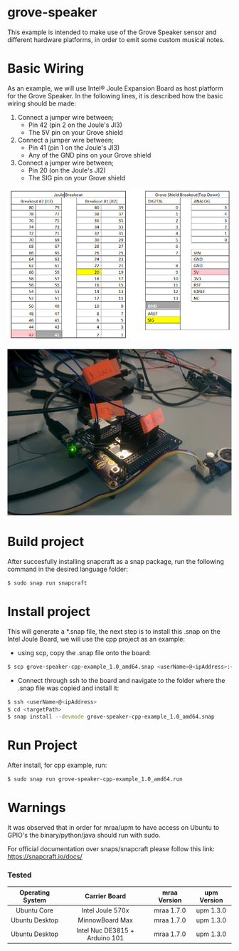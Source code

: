 # grove-speaker  

This example is intended to make use of the Grove Speaker sensor and  different hardware platforms, in order to emit some custom musical notes.

# Basic Wiring

As an example, we will use Intel® Joule Expansion Board as host platform for the Grove Speaker. In the following lines, it is described how the basic wiring should be made:

1. Connect a jumper wire between;
	* Pin 42 (pin 2 on the Joule's JI3)
	* The 5V pin on your Grove shield
2. Connect a jumper wire between;
	* Pin 41 (pin 1 on the Joule's JI3)
	* Any of the GND pins on your Grove shield
3. Connect a jumper wire between;
	* Pin 20 (on the Joule's JI2)
	* The SIG pin on your Grove shield


![Grove-speaker diagram](grove-speaker-diagram.jpg?raw=true "Grove-speaker diagram")


![Grove-speaker example](grove-speaker-real-example.jpg?raw=true "Grove-speaker example")



# Build project
After succesfully installing snapcraft as a snap package, run the following command in the desired language folder:
```sh
$ sudo snap run snapcraft
```

# Install project

This will generate a *.snap file, the next step is to install this .snap on the Intel Joule Board, we will use the cpp project as an example:
  - using scp, copy the .snap file onto the board:
```sh
$ scp grove-speaker-cpp-example_1.0_amd64.snap <userName>@<ipAddress>:<targetPath>
```
  - Connect through ssh to the board and navigate to the folder where the .snap file was copied and install it:
```sh
$ ssh <userName>@<ipAddress>
$ cd <targetPath>
$ snap install --devmode grove-speaker-cpp-example_1.0_amd64.snap 
```

# Run Project

After install, for cpp example, run:

```sh
$ sudo snap run grove-speaker-cpp-example_1.0_amd64.run
```

   
# Warnings   
  
   It was observed that in order for mraa/upm to have access on Ubuntu to GPIO's the binary/python/java should run with sudo.
   
   
   For official documentation over snaps/snapcraft please follow this link:
   https://snapcraft.io/docs/


### Tested
|	Operating System	|	Carrier Board	|	mraa Version	|	upm Version	    |
|:---------------------:|:-----------------:|:-----------------:|:-----------------:|
|	Ubuntu Core			|  Intel Joule 570x	|	mraa 1.7.0		|	upm 1.3.0		|   
|	Ubuntu Desktop		|  MinnowBoard Max 	|	mraa 1.7.0		|	upm 1.3.0		|  
|	Ubuntu Desktop		|  Intel Nuc DE3815 + Arduino 101	|	mraa 1.7.0		|	upm 1.3.0		| 
